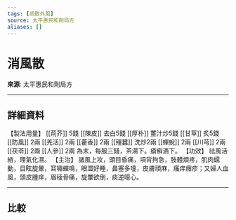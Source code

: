 ```yaml
---
tags: [疏散外風]
source: 太平惠民和劑局方
aliases: []
---
```


# 消風散

**來源**: 太平惠民和劑局方  

---

## 詳細資料
【製法用量】 [[荊芥]] 5錢 [[陳皮]] 去白5錢 [[厚朴]] 薑汁炒5錢 [[甘草]] 炙5錢 [[防風]] 2兩 [[羌活]] 2兩 [[藿香]] 2兩 [[殭蠶]] 洗炒2兩 [[蟬蛻]] 2兩 [[川芎]] 2兩 [[茯苓]] 2兩 [[人參]] 2兩
為末，每服三錢，茶湯下。瘡癬酒下。
【功效】
祛風活絡，理氣化濕。
【主治】
諸風上攻，頭目昏痛，項背拘急，肢體煩疼，肌肉蠕動，目眩旋暈，耳嘯蟬鳴，眼澀好睡，鼻塞多嚏，皮膚頑麻，瘙痒癮疹；又婦人血風，頭皮腫痒，眉稜骨痛，旋暈欲倒，痰逆噁心。

---

## 比較
